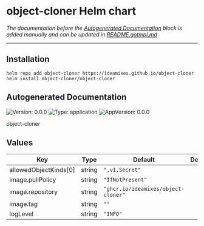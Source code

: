 # object-cloner Helm chart

*The documentation before the [Autogenerated Documentation](#autogenerated-documentation) block is added manually and
can be updated in [README.gotmpl.md](./README.gotmpl.md)*

---

## Installation

```shell
helm repo add object-cloner https://ideamixes.github.io/object-cloner
helm install object-cloner/object-cloner
```

## Autogenerated Documentation

![Version: 0.0.0](https://img.shields.io/badge/Version-0.0.0-informational?style=flat-square) ![Type: application](https://img.shields.io/badge/Type-application-informational?style=flat-square) ![AppVersion: 0.0.0](https://img.shields.io/badge/AppVersion-0.0.0-informational?style=flat-square)

object-cloner

## Values

| Key | Type | Default | Description |
|-----|------|---------|-------------|
| allowedObjectKinds[0] | string | `",v1,Secret"` |  |
| image.pullPolicy | string | `"IfNotPresent"` |  |
| image.repository | string | `"ghcr.io/ideamixes/object-cloner"` |  |
| image.tag | string | `""` |  |
| logLevel | string | `"INFO"` |  |